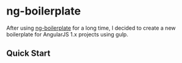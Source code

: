 # ng-boilerplate
After using [ng-boilerplate](https://github.com/ngbp/ngbp) for a long time, 
I decided to create a new boilerplate for AngularJS 1.x projects using gulp.

## Quick Start